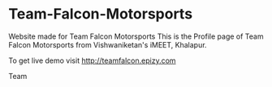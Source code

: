 # Team-Falcon-Motorsports
Website made for Team Falcon Motorsports
This is the Profile page of Team Falcon Motorsports from Vishwaniketan's iMEET, Khalapur.

To get live demo visit
http://teamfalcon.epizy.com

Team 
